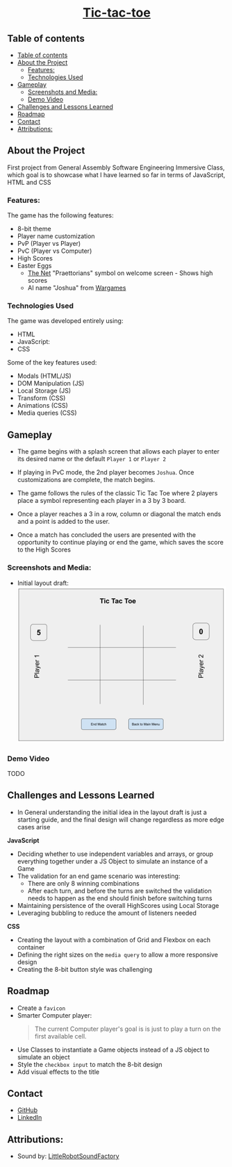 <h1 align="center"> <a href="https://www.franz-e.net/tic-tac-toe">Tic-tac-toe</a> </h1>

## Table of contents

- [Table of contents](#table-of-contents)
- [About the Project](#about-the-project)
  - [Features:](#features)
  - [Technologies Used](#technologies-used)
- [Gameplay](#gameplay)
  - [Screenshots and Media:](#screenshots-and-media)
  - [Demo Video](#demo-video)
- [Challenges and Lessons Learned](#challenges-and-lessons-learned)
- [Roadmap](#roadmap)
- [Contact](#contact)
- [Attributions:](#attributions)

## About the Project

First project from General Assembly Software Engineering Immersive Class, which goal is to showcase what I have learned so far in terms of JavaScript, HTML and CSS

### Features:

The game has the following features:

-   8-bit theme
-   Player name customization
-   PvP (Player vs Player)
-   PvC (Player vs Computer)
-   High Scores
-   Easter Eggs
    -   [The Net](https://www.youtube.com/watch?v=TFpKuq_tuIU&t=32s) "Praettorians" symbol on welcome screen - Shows high scores
    -   AI name "Joshua" from [Wargames](https://www.youtube.com/watch?v=F7qOV8xonfY)

### Technologies Used

The game was developed entirely using:

-   HTML
-   JavaScript:
-   CSS

Some of the key features used:

-   Modals (HTML/JS)
-   DOM Manipulation (JS)
-   Local Storage (JS)
-   Transform (CSS)
-   Animations (CSS)
-   Media queries (CSS)

## Gameplay

-   The game begins with a splash screen that allows each player to enter its desired name or the default `Player 1` or `Player 2`

-   If playing in PvC mode, the 2nd player becomes `Joshua`.
    Once customizations are complete, the match begins.

-   The game follows the rules of the classic Tic Tac Toe where 2 players place a symbol representing each player in a 3 by 3 board.

-   Once a player reaches a 3 in a row, column or diagonal the match ends and a point is added to the user.

-   Once a match has concluded the users are presented with the opportunity to continue playing or end the game, which saves the score to the High Scores

### Screenshots and Media:

-   Initial layout draft: ![Match Draft](img/match_draft.png)

### Demo Video

TODO

## Challenges and Lessons Learned

-   In General understanding the initial idea in the layout draft is just a starting guide, and the final design will change regardless as more edge cases arise

**JavaScript**

-   Deciding whether to use independent variables and arrays, or group everything together under a JS Object to simulate an instance of a Game
-   The validation for an end game scenario was interesting:
    -   There are only 8 winning combinations
    -   After each turn, and before the turns are switched the validation needs to happen as the end should finish before switching turns
-   Maintaining persistence of the overall HighScores using Local Storage
-   Leveraging bubbling to reduce the amount of listeners needed

**CSS**

-   Creating the layout with a combination of Grid and Flexbox on each container
-   Defining the right sizes on the `media query` to allow a more responsive design
-   Creating the 8-bit button style was challenging

## Roadmap

-   Create a `favicon`
-   Smarter Computer player:
    > The current Computer player's goal is is just to play a turn on the first available cell.
-   Use Classes to instantiate a Game objects instead of a JS object to simulate an object
-   Style the `checkbox input` to match the 8-bit design
-   Add visual effects to the title

## Contact

-   [GitHub](https://github.com/franz-net/)
-   [LinkedIn](https://www.linkedin.com/in/franzramirez/)

## Attributions:

-   Sound by: [LittleRobotSoundFactory](https://freesound.org/people/LittleRobotSoundFactory/)
